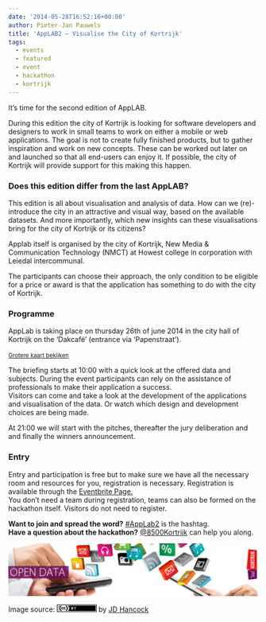 ```yaml
---
date: '2014-05-28T16:52:16+00:00'
author: Pieter-Jan Pauwels
title: 'AppLAB2 – Visualise the City of Kortrijk'
tags:
  - events
  - featured
  - event
  - hackathon
  - kortrijk
---
```


It’s time for the second edition of AppLAB.

During this edition the city of Kortrijk is looking for software developers and designers to work in small teams to work on either a mobile or web applications. The goal is not to create fully finished products, but to gather inspiration and work on new concepts. These can be worked out later on and launched so that all end-users can enjoy it. If possible, the city of Kortrijk will provide support for this making this happen.

### Does this edition differ from the last AppLAB?

This edition is all about visualisation and analysis of data. How can we (re)-introduce the city in an attractive and visual way, based on the available datasets. And more importantly, which new insights can these visualisations bring for the city of Kortrijk or its citizens?

Applab itself is organised by the city of Kortrijk, New Media &amp; Communication Technology (NMCT) at Howest college in corporation with Leiedal intercommunal.

The participants can choose their approach, the only condition to be eligible for a price or award is that the application has something to do with the city of Kortrijk.

### Programme

AppLab is taking place on thursday 26th of june 2014 in the city hall of Kortrijk on the ‘Dakcafé’ (entrance via ‘Papenstraat’).

<small>[Grotere kaart bekijken](http://www.openstreetmap.org/#map=18/50.82834/3.26376)</small>

The briefing starts at 10:00 with a quick look at the offered data and subjects. During the event participants can rely on the assistance of professionals to make their application a success.  
Visitors can come and take a look at the development of the applications and visualisation of the data. Or watch which design and development choices are being made.

At 21:00 we will start with the pitches, thereafter the jury deliberation and and finally the winners announcement.

### Entry

Entry and participation is free but to make sure we have all the necessary room and resources for you, registration is necessary. Registration is available through the [Eventbrite Page.](https://www.eventbrite.com/e/tickets-applab-2-11758950337)  
You don’t need a team during registration, teams can also be formed on the hackathon itself. Visitors do not need to register.

**Want to join and spread the word?** [\#AppLab2](https://twitter.com/search?q=%23applab2&src=typd) is the hashtag.  
**Have a question about the hackathon?** [@8500Kortrijk](https://twitter.com/8500Kortrijk) can help you along.

[![Open data Kortrijk](Screen-Shot-2014-05-28-at-16.51.11-1024x217.png)](http://www.kortrijk.be/opendata/evenementen/applab2)

Image source: [![Creative Commons Attribution 2.0 Generic License](80x15.png 'Creative Commons Attribution 2.0 Generic License')](http://creativecommons.org/licenses/by/2.0/) by [ ](http://www.flickr.com/people/jdhancock/)[JD Hancock](http://www.flickr.com/people/jdhancock/)[ ](http://www.imagecodr.org/)
